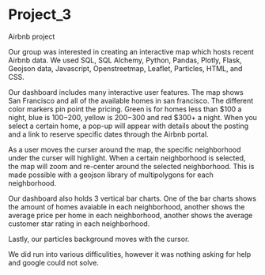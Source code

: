# Project_3
Airbnb project

Our group was interested in creating an interactive map which hosts recent Airbnb data. We used SQL, SQL Alchemy, Python, Pandas, Plotly, Flask, Geojson data, Javascript, Openstreetmap, Leaflet, Particles, HTML, and CSS.

Our dashboard includes many interactive user features. The map shows San Francisco and all of the available homes in san francisco. The different color markers pin point the pricing. Green is for homes less than $100 a night, blue is $100-$200, yellow is $200-$300 and red $300+ a night. When you select a certain home, a pop-up will appear with details about the posting and a link to reserve specific dates through the Airbnb portal. 

As a user moves the curser around the map, the specific neighborhood under the curser will highlight. When a certain neighborhood is selected, the map will zoom and re-center around the selected neighborhood. This is made possible with a geojson library of multipolygons for each neighborhood. 

Our dashboard also holds 3 vertical bar charts. One of the bar charts shows the amount of homes avaiable in each neighborhood, another shows the average price per home in each neighborhood, another shows the average customer star rating in each neighborhood.

Lastly, our particles background moves with the cursor.

We did run into various difficulities, however it was nothing asking for help and google could not solve.